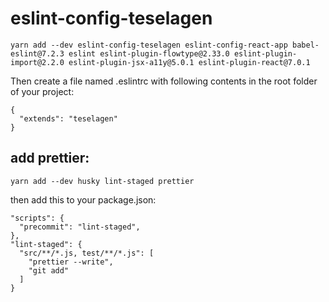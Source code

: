 # eslint-config-teselagen
```
yarn add --dev eslint-config-teselagen eslint-config-react-app babel-eslint@7.2.3 eslint eslint-plugin-flowtype@2.33.0 eslint-plugin-import@2.2.0 eslint-plugin-jsx-a11y@5.0.1 eslint-plugin-react@7.0.1
```

Then create a file named .eslintrc with following contents in the root folder of your project:

```
{
  "extends": "teselagen"
}
```

## add prettier:
`yarn add --dev husky lint-staged prettier`

then add this to your package.json:
```
"scripts": {
  "precommit": "lint-staged",
},
"lint-staged": {
  "src/**/*.js, test/**/*.js": [
    "prettier --write",
    "git add"
  ]
}
```
